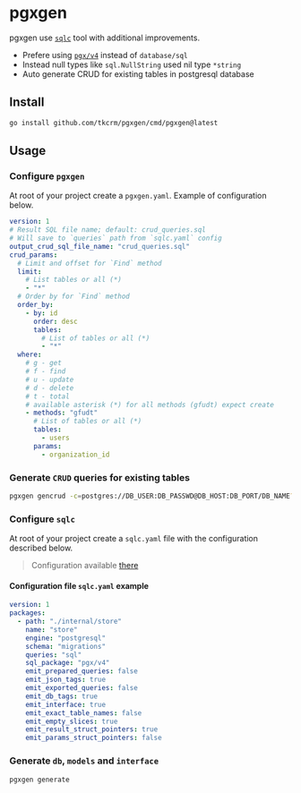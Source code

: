 # pgxgen

pgxgen use [`sqlc`](https://github.com/kyleconroy/sqlc) tool with additional improvements.

- Prefere using [`pgx/v4`](https://github.com/jackc/pgx) instead of `database/sql`
- Instead null types like `sql.NullString` used nil type `*string`
- Auto generate CRUD for existing tables in postgresql database

## Install

```bash
go install github.com/tkcrm/pgxgen/cmd/pgxgen@latest
```

## Usage

### Configure `pgxgen`

At root of your project create a `pgxgen.yaml`. Example of configuration below.

```yaml
version: 1
# Result SQL file name; default: crud_queries.sql
# Will save to `queries` path from `sqlc.yaml` config
output_crud_sql_file_name: "crud_queries.sql"
crud_params:
  # Limit and offset for `Find` method
  limit:
    # List tables or all (*)
    - "*"
  # Order by for `Find` method
  order_by:
    - by: id
      order: desc
      tables:
        # List of tables or all (*)
        - "*"
  where:
    # g - get
    # f - find
    # u - update
    # d - delete
    # t - total
    # available asterisk (*) for all methods (gfudt) expect create
    - methods: "gfudt"
      # List of tables or all (*)
      tables:
        - users
      params:
        - organization_id
```

### Generate `CRUD` queries for existing tables

```bash
pgxgen gencrud -c=postgres://DB_USER:DB_PASSWD@DB_HOST:DB_PORT/DB_NAME?sslmode=disable
```

### Configure `sqlc`

At root of your project create a `sqlc.yaml` file with the configuration described below.

> Configuration available [there](https://docs.sqlc.dev/en/stable/reference/config.html)

#### Configuration file `sqlc.yaml` example

```yaml
version: 1
packages:
  - path: "./internal/store"
    name: "store"
    engine: "postgresql"
    schema: "migrations"
    queries: "sql"
    sql_package: "pgx/v4"
    emit_prepared_queries: false
    emit_json_tags: true
    emit_exported_queries: false
    emit_db_tags: true
    emit_interface: true
    emit_exact_table_names: false
    emit_empty_slices: true
    emit_result_struct_pointers: true
    emit_params_struct_pointers: false
```

### Generate `db`, `models` and `interface`

```bash
pgxgen generate
```
